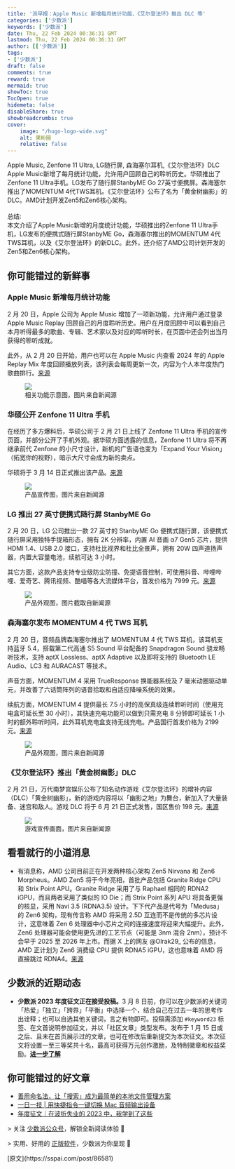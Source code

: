 ```yaml
---
title: '派早报：Apple Music 新增每月统计功能、《艾尔登法环》推出 DLC 等'
categories: ['少数派']
keywords: ['少数派']
date: Thu, 22 Feb 2024 00:36:31 GMT
lastmod: Thu, 22 Feb 2024 00:36:31 GMT
author: [['少数派']]
tags: 
- ['少数派']
draft: false 
comments: true
reward: true 
mermaid: true 
showToc: true 
TocOpen: true 
hidemeta: false 
disableShare: true 
showbreadcrumbs: true 
cover:
    image: "/hugo-logo-wide.svg"
    alt: 果粉圈
    relative: false
---
```


<div>

<div> Apple Music, Zenfone 11 Ultra, LG随行屏, 森海塞尔耳机,《艾尔登法环》DLC <br/>Apple Music新增了每月统计功能，允许用户回顾自己的聆听历史。华硕推出了Zenfone 11 Ultra手机。LG发布了随行屏StanbyME Go 27英寸便携屏。森海塞尔推出了MOMENTUM 4代TWS耳机。《艾尔登法环》公布了名为「黄金树幽影」的DLC。AMD计划开发Zen5和Zen6核心架构。<br/><br/>总结:<br/>本文介绍了Apple Music新增的月度统计功能，华硕推出的Zenfone 11 Ultra手机，LG发布的便携式随行屏StanbyME Go，森海塞尔推出的MOMENTUM 4代TWS耳机，以及《艾尔登法环》的新DLC。此外，还介绍了AMD公司计划开发的Zen5和Zen6核心架构。 <div>
<h2>你可能错过的新鲜事</h2><h3><strong>Apple Music 新增每月统计功能</strong></h3><p>2 月 20 日，Apple 公司为 Apple Music 增加了一项新功能，允许用户通过登录 Apple Music Replay 回顾自己的月度聆听历史。用户在月度回顾中可以看到自己本月听得最多的歌曲、专辑、艺术家以及对应的聆听时长，在页面中还会列出当月获得的聆听成就。</p><p>此外，从 2 月 20 日开始，用户也可以在 Apple Music 内查看 2024 年的 Apple Replay Mix 年度回顾播放列表，该列表会每周更新一次，内容为个人本年度热门歌曲排行。<a href="https://9to5mac.com/2024/02/20/apple-music-replay-monthly/">来源</a></p><figure class="image ss-img-wrapper"><img src="https://cdn.sspai.com/2024/02/22/6bf5e03ba72eea7a9a6f3d1f55e02f5b.jpg?imageView2/2/w/1120/q/90/interlace/1/ignore-error/1"/><figcaption>相关功能示意图，图片来自新闻源</figcaption></figure><h3>华硕公开 Zenfone 11 Ultra 手机</h3><p>在经历了多方爆料后，华硕公司于 2 月 21 日上线了 Zenfone 11 Ultra 手机的宣传页面，并部分公开了手机外观。据华硕方面透露的信息，Zenfone 11 Ultra 将不再继承前代 Zenfone 的小尺寸设计，新机的广告语也变为「Expand Your Vision」（拓宽你的视野），暗示大尺寸会成为新的卖点。</p><p>华硕将于 3 月 14 日正式推出该产品。<a href="https://www.androidcentral.com/phones/asus-zenfone-11-ultra-teaser">来源</a></p><figure class="image ss-img-wrapper"><img src="https://cdn.sspai.com/2024/02/22/870ce3698c19df60f0d4e32120e267c6.jpg?imageView2/2/w/1120/q/90/interlace/1/ignore-error/1"/><figcaption>产品宣传图，图片来自新闻源</figcaption></figure><h3><strong>LG 推出 27 英寸便携式随行屏 StanbyME Go</strong></h3><p>2 月 20 日，LG 公司推出一款 27 英寸的 StanbyME Go 便携式随行屏，该便携式随行屏采用独特手提箱形态，拥有 2K 分辨率，内置 AI 音画 α7 Gen5 芯片，提供 HDMI 1.4、USB 2.0 接口，支持杜比视界和杜比全景声，拥有 20W 四声道扬声器，内置大容量电池，续航可达 3 小时。</p><p>其它方面，这款产品支持专业级防尘防撞、免提语音控制，可使用抖音、哔哩哔哩、爱奇艺、腾讯视频、酷喵等各大流媒体平台，首发价格为 7999 元。<a href="https://www.ithome.com/0/751/100.htm">来源</a></p><figure class="image ss-img-wrapper"><img src="https://cdn.sspai.com/2024/02/22/article/ecc1d3b2210083e7ef266c5dc743d5b7?imageView2/2/w/1120/q/90/interlace/1/ignore-error/1"/><figcaption>产品外观图，图片截取自新闻源</figcaption></figure><h3><strong>森海塞尔发布 MOMENTUM 4 代 TWS 耳机</strong></h3><p>2 月 20 日，音频品牌森海塞尔推出了 MOMENTUM 4 代 TWS 耳机，该耳机支持蓝牙 5.4，搭载第二代高通 S5 Sound 平台配备的 Snapdragon Sound 骁龙畅听技术，支持 aptX Lossless、aptX Adaptive 以及即将支持的 Bluetooth LE Audio、LC3 和 AURACAST 等技术。</p><p>声音方面，MOMENTUM 4 采用 TrueResponse 换能器系统及 7 毫米动圈驱动单元，并改善了六话筒阵列的语音拾取和自适应降噪系统的效果。</p><p>续航方面，MOMENTUM 4 提供最长 7.5 小时的高保真级连续聆听时间（使用充电盒可延长至 30 小时），其快速充电功能可以做到只需充电 8 分钟即可延长 1 小时的额外聆听时间，此外耳机充电盒支持无线充电。产品国行首发价格为 2199 元。<a href="https://www.ithome.com/0/751/086.htm">来源</a></p><figure class="image ss-img-wrapper"><img src="https://cdn.sspai.com/2024/02/22/article/4ed9b891c26eb87fbe3d628efcb4ff3d?imageView2/2/w/1120/q/90/interlace/1/ignore-error/1"/><figcaption>产品外观图，图片来自新闻源</figcaption></figure><h3>《艾尔登法环》推出「黄金树幽影」DLC</h3><p>2 月 21 日，万代南梦宫娱乐公布了知名动作游戏《艾尔登法环》的增补内容（DLC）「黄金树幽影」，新的游戏内容将以「幽影之地」为舞台，新加入了大量装备、迷宫和敌人。游戏 DLC 将于 6 月 21 日正式发售，国区售价 198 元。<a href="https://www.gcores.com/articles/177894">来源</a></p><figure class="image ss-img-wrapper"><img src="https://cdn.sspai.com/2024/02/22/e5aa6d60479315913010345eb7c9637d.jpg?imageView2/2/w/1120/q/90/interlace/1/ignore-error/1"/><figcaption>游戏宣传画面，图片来自新闻源</figcaption></figure><h2>看看就行的小道消息</h2><ul><li>有消息称，AMD 公司目前正在开发两种核心架构 Zen5 Nirvana 和 Zen6 Morpheus。AMD Zen5 将于今年亮相，首批产品包括 Granite Ridge CPU 和 Strix Point APU。Granite Ridge 采用了与 Raphael 相同的 RDNA2 iGPU，而且两者采用了类似的 IO Die；而 Strix Point 系列 APU 将具备更强的核显，采用 Navi 3.5 (RDNA3.5) 设计。下下代产品是代号为「Medusa」的 Zen6 架构，现有传言称 AMD 将采用 2.5D 互连而不是传统的多芯片设计，这意味着 Zen 6 处理器中小芯片之间的连接速度将迎来大幅提升。此外，Zen6 处理器可能会使用更先进的工艺节点（可能是 3nm 混合 2nm），预计不会早于 2025 至 2026 年上市。而据 X 上的网友 @Olrak29_ 公布的信息，AMD 正计划为 Zen6 消费级 CPU 提供 RDNA5 iGPU，这也意味着 AMD 将直接跳过 RDNA4。<a href="https://www.ithome.com/0/751/090.htm">来源</a></li></ul><h2>少数派的近期动态</h2><ul><li><strong>少数派 2023 年度征文正在接受投稿。</strong>3 月 8 日前，你可以在少数派的关键词「热爱」「独立」「跨界」「平衡」中选择一个，结合自己在过去一年的思考作出诠释；也可以自选其他关键词，言之有物即可。投稿需添加 <code>#keyword23</code> 标签、在文首说明参加征文，并以「社区文章」类型发布。发布于 1 月 15 日或之后、且未在首页展示过的文章，也可在修改后重新提交为本次征文。本次征文将设置一至三等奖共十名，最高可获得万元创作激励，及特制徽章和权益奖励。<a href="https://sspai.com/post/86409"><strong>进一步了解</strong></a></li></ul><h2>你可能错过的好文章</h2><ul><li><a href="https://sspai.com/post/86393">善用命名法，让「搜索」成为最简单的本地文件管理方案</a></li><li><a href="https://sspai.com/post/86520">一日一技 | 用快捷指令一键切换 Mac 音频输出设备</a></li><li><a href="https://sspai.com/post/86509">年度征文｜在波折失业的 2023 中，我学到了这些</a></li></ul><p>&gt; 关注 <a href="https://sspai.com/s/J71e">少数派公众号</a>，解锁全新阅读体验 📰</p><p>&gt; 实用、好用的 <a href="https://sspai.com/mall">正版软件</a>，少数派为你呈现 🚀</p>
</div></div>
</div>

<div>
[原文](https://sspai.com/post/86581)
</div>

